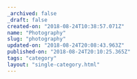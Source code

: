 ```yaml
---
_archived: false
_draft: false
created-on: "2018-08-24T10:38:57.071Z"
name: "Photography"
slug: "photography"
updated-on: "2018-08-24T20:08:43.963Z"
published-on: "2018-08-24T20:10:25.365Z"
tags: "category"
layout: "single-category.html"
---
```



